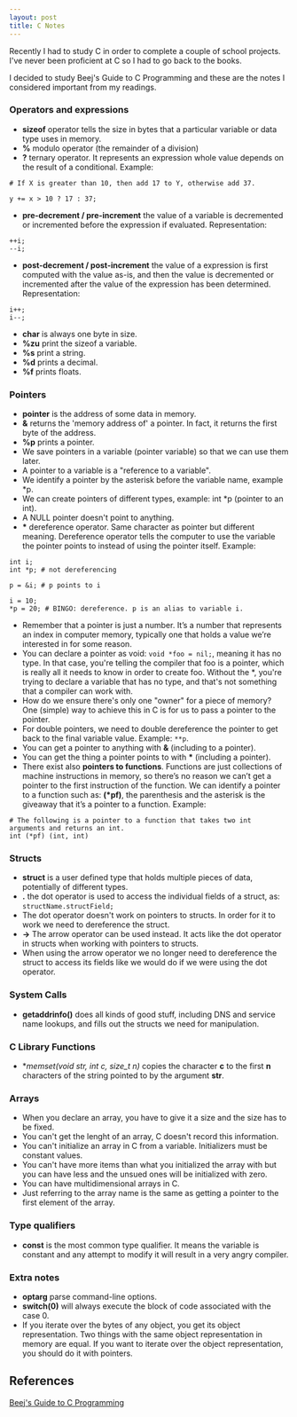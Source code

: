 ```yaml
---
layout: post
title: C Notes
---
```


Recently I had to study C in order to complete a couple of school projects. I've never been proficient at C so I had to go back to the books. 

I decided to study Beej's Guide to C Programming and these are the notes I considered important from my readings.

### Operators and expressions

* **sizeof** operator tells the size in bytes that a particular variable or data type uses in memory.
* **%** modulo operator (the remainder of a division)
* **?** ternary operator. It represents an expression whole value depends on the result of a conditional. Example:
```
# If X is greater than 10, then add 17 to Y, otherwise add 37.

y += x > 10 ? 17 : 37;
```
* **pre-decrement / pre-increment** the value of a variable is decremented or incremented before the expression if evaluated. Representation:
```
++i; 
--i;
```
* **post-decrement / post-increment** the value of a expression is first computed with the value as-is, and then the value is decremented or incremented after the value of the expression has been determined. Representation:
```
i++; 
i--;
```
* **char** is always one byte in size.
* **%zu** print the sizeof a variable.
* **%s** print a string.
* **%d** prints a decimal.
* **%f** prints floats.

### Pointers

* **pointer** is the address of some data in memory.
* **&** returns the 'memory address of' a pointer. In fact, it returns the first byte of the address.
* **%p** prints a pointer.
* We save pointers in a variable (pointer variable) so that we can use them later. 
* A pointer to a variable is a "reference to a variable".
* We identify a pointer by the asterisk before the variable name, example *p.
* We can create pointers of different types, example: int *p (pointer to an int).
* A NULL pointer doesn't point to anything.
* **\*** dereference operator. Same character as pointer but different meaning. Dereference operator tells the computer to use the variable the pointer points to instead of using the pointer itself. Example:
```
int i;
int *p; # not dereferencing

p = &i; # p points to i

i = 10;
*p = 20; # BINGO: dereference. p is an alias to variable i.
```
* Remember that a pointer is just a number. It’s a number that represents an index in computer memory, typically one that holds a value we’re interested in for some reason.
* You can declare a pointer as void: `void *foo = nil;`, meaning it has no type. In that case, you're telling the compiler that foo is a pointer, which is really all it needs to know in order to create foo. Without the *, you're trying to declare a variable that has no type, and that's not something that a compiler can work with.
* How do we ensure there's only one "owner" for a piece of memory? One (simple) way to achieve this in C is for us to pass a pointer to the pointer.
* For double pointers, we need to double dereference the pointer to get back to the final variable value. Example: `**p`.
* You can get a pointer to anything with **&** (including to a pointer).
* You can get the thing a pointer points to with **\*** (including a pointer).
* There exist also **pointers to functions**. Functions are just collections of machine instructions in memory, so there’s no reason we can’t get a pointer to the first instruction of the function. We can identify a pointer to a function such as: **(*pf)**, the parenthesis and the asterisk is the giveaway that it’s a pointer to a function. Example:
```
# The following is a pointer to a function that takes two int arguments and returns an int. 
int (*pf) (int, int)
```

### Structs

* **struct** is a user defined type that holds multiple pieces of data, potentially of different types.
* **.** the dot operator is used to access the individual fields of a struct, as: `structName.structField;`
* The dot operator doesn't work on pointers to structs. In order for it to work we need to dereference the struct.
* **->** The arrow operator can be used instead. It acts like the dot operator in structs when working with pointers to structs.
* When using the arrow operator we no longer need to dereference the struct to access its fields like we would do if we were using the dot operator.

### System Calls
* **getaddrinfo()** does all kinds of good stuff, including DNS and service name lookups, and fills out the structs we need for manipulation.

### C Library Functions
* **memset(void *str, int c, size_t n)** copies the character **c** to the first **n** characters of the string pointed to by the argument **str**.

### Arrays
* When you declare an array, you have to give it a size and the size has to be fixed.
* You can't get the lenght of an array, C doesn't record this information.
* You can't initialize an array in C from a variable. Initializers must be constant values.
* You can't have more items than what you initialized the array with but you can have less and the unsued ones will be initialized with zero.
* You can have multidimensional arrays in C.
* Just referring to the array name is the same as getting a pointer to the first element of the array.

### Type qualifiers
* **const** is the most common type qualifier. It means the variable is constant and any attempt to modify it will result in a very angry compiler.

### Extra notes
* **optarg** parse command-line options.
* **switch(0)** will always execute the block of code associated with the case 0.
* If you iterate over the bytes of any object, you get its object representation. Two things with the same object representation in memory are equal. If you want to iterate over the object representation, you should do it with pointers.

## References

[Beej's Guide to C Programming](http://beej.us/guide/bgc/pdf/bgc_usl_c_1.pdf)